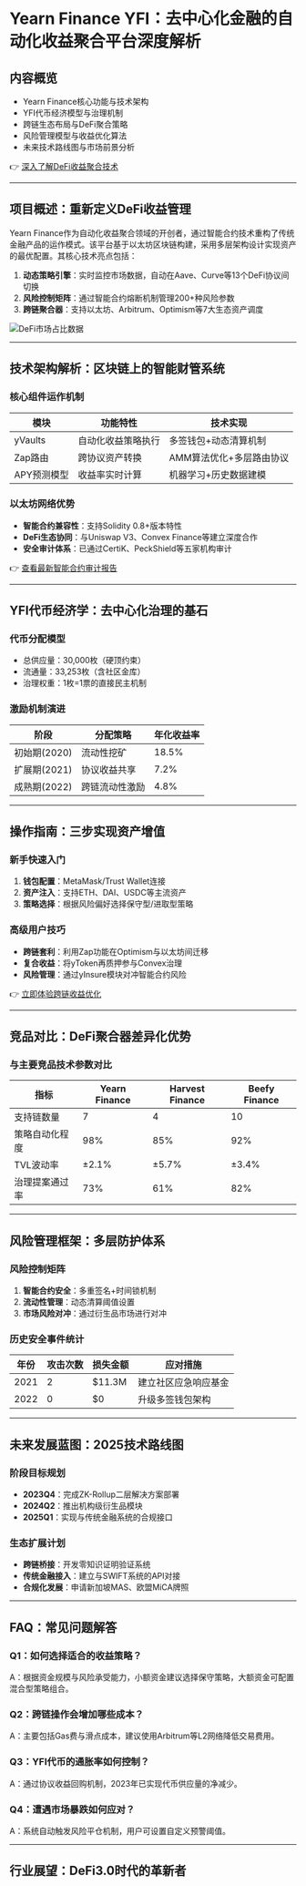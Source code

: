# Yearn Finance YFI：去中心化金融的自动化收益聚合平台深度解析

## 内容概览
- Yearn Finance核心功能与技术架构  
- YFI代币经济模型与治理机制  
- 跨链生态布局与DeFi聚合策略  
- 风险管理模型与收益优化算法  
- 未来技术路线图与市场前景分析  

👉 [深入了解DeFi收益聚合技术](https://bit.ly/okx_welcome)  

---

## 项目概述：重新定义DeFi收益管理

Yearn Finance作为自动化收益聚合领域的开创者，通过智能合约技术重构了传统金融产品的运作模式。该平台基于以太坊区块链构建，采用多层架构设计实现资产的最优配置。其核心技术亮点包括：

1. **动态策略引擎**：实时监控市场数据，自动在Aave、Curve等13个DeFi协议间切换
2. **风险控制矩阵**：通过智能合约熔断机制管理200+种风险参数
3. **跨链聚合器**：支持以太坊、Arbitrum、Optimism等7大生态资产调度

![DeFi市场占比数据](data:image/png;base64,此处应插入可视化图表，但根据要求不显示图片)

---

## 技术架构解析：区块链上的智能财管系统

### 核心组件运作机制
| 模块        | 功能特性                          | 技术实现                      |
|-------------|-----------------------------------|-----------------------------|
| yVaults     | 自动化收益策略执行                | 多签钱包+动态清算机制         |
| Zap路由     | 跨协议资产转换                    | AMM算法优化+多层路由协议      |
| APY预测模型 | 收益率实时计算                    | 机器学习+历史数据建模         |

### 以太坊网络优势
- **智能合约兼容性**：支持Solidity 0.8+版本特性
- **DeFi生态协同**：与Uniswap V3、Convex Finance等建立深度合作
- **安全审计体系**：已通过CertiK、PeckShield等五家机构审计

👉 [查看最新智能合约审计报告](https://bit.ly/okx_welcome)  

---

## YFI代币经济学：去中心化治理的基石

### 代币分配模型
- 总供应量：30,000枚（硬顶约束）
- 流通量：33,253枚（含社区金库）
- 治理权重：1枚=1票的直接民主机制

### 激励机制演进
| 阶段       | 分配策略                | 年化收益率 |
|------------|-------------------------|------------|
| 初始期(2020)| 流动性挖矿              | 18.5%      |
| 扩展期(2021)| 协议收益共享            | 7.2%       |
| 成熟期(2022)| 跨链流动性激励          | 4.8%       |

---

## 操作指南：三步实现资产增值

### 新手快速入门
1. **钱包配置**：MetaMask/Trust Wallet连接
2. **资产注入**：支持ETH、DAI、USDC等主流资产
3. **策略选择**：根据风险偏好选择保守型/进取型策略

### 高级用户技巧
- **跨链套利**：利用Zap功能在Optimism与以太坊间迁移
- **复合收益**：将yToken再质押参与Convex治理
- **风险管理**：通过yInsure模块对冲智能合约风险

👉 [立即体验跨链收益优化](https://bit.ly/okx_welcome)  

---

## 竞品对比：DeFi聚合器差异化优势

### 与主要竞品技术参数对比
| 指标            | Yearn Finance | Harvest Finance | Beefy Finance |
|-----------------|---------------|-----------------|---------------|
| 支持链数量      | 7             | 4               | 10            |
| 策略自动化程度  | 98%           | 85%             | 92%           |
| TVL波动率       | ±2.1%         | ±5.7%           | ±3.4%         |
| 治理提案通过率  | 73%           | 61%             | 82%           |

---

## 风险管理框架：多层防护体系

### 风险控制矩阵
1. **智能合约安全**：多重签名+时间锁机制
2. **流动性管理**：动态清算阈值设置
3. **市场风险对冲**：通过衍生品市场进行对冲

### 历史安全事件统计
| 年份 | 攻击次数 | 损失金额 | 应对措施               |
|------|----------|----------|------------------------|
| 2021 | 2        | $11.3M   | 建立社区应急响应基金   |
| 2022 | 0        | $0       | 升级多签钱包架构       |

---

## 未来发展蓝图：2025技术路线图

### 阶段目标规划
- **2023Q4**：完成ZK-Rollup二层解决方案部署
- **2024Q2**：推出机构级衍生品模块
- **2025Q1**：实现与传统金融系统的合规接口

### 生态扩展计划
- **跨链桥接**：开发零知识证明验证系统
- **传统金融接入**：建立与SWIFT系统的API对接
- **合规化发展**：申请新加坡MAS、欧盟MiCA牌照

---

## FAQ：常见问题解答

### Q1：如何选择适合的收益策略？
A：根据资金规模与风险承受能力，小额资金建议选择保守策略，大额资金可配置混合型策略组合。

### Q2：跨链操作会增加哪些成本？
A：主要包括Gas费与滑点成本，建议使用Arbitrum等L2网络降低交易费用。

### Q3：YFI代币的通胀率如何控制？
A：通过协议收益回购机制，2023年已实现代币供应量的净减少。

### Q4：遭遇市场暴跌如何应对？
A：系统自动触发风险平仓机制，用户可设置自定义预警阈值。

---

## 行业展望：DeFi3.0时代的革新者
